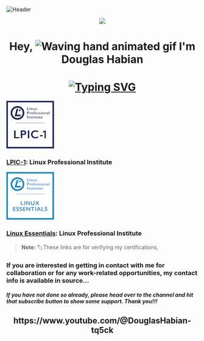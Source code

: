 ![Header](https://github.com/DouglasFreshHabian/DouglasFreshHabian/blob/main/graphics/chip-github-header-image.png)
<p align="center">
  <a href="https://skillicons.dev">
    <img src="https://skillicons.dev/icons?i=kali,debian,less,docker,mint,github,raspberrypi,regex,linux,ubuntu,vim,bash,androidstudio" />
  </a>
</p>

<h1 align="center"> 
  Hey,
  <img src="https://raw.githubusercontent.com/Rishabh2804/Rishabh2804/master/Resources/wave.gif" 
         alt="Waving hand animated gif"         
         width="40"/>
   I'm <b>Douglas Habian</b>
</h1> 

<h1 align="center"> 
<a href="https://git.io/typing-svg">
  <img src="https://readme-typing-svg.demolab.com?font=Fira+Code&pause=1000&color=2BAE05FF&center=true&width=435&lines=Linux+System+%26+Server+Administrator.;Youtube+Hacking+Content+Creator...;Aspiring+Master+of+the+Command+Line!" alt="Typing SVG" />
</a>
</h1>

![LPIC-1-PNG](https://github.com/DouglasFreshHabian/DouglasFreshHabian/blob/main/Graphics/lpic-1-certification-small.png)

### [LPIC-1](https://cs.lpi.org/caf/Xamman/certification/verify/LPI000519037/7b4l7akdf3): Linux Professional Institute  

![Linux-Essentials-PNG](https://github.com/DouglasFreshHabian/DouglasFreshHabian/blob/main/Graphics/linux-essentials-certificate-small.png)

### [Linux Essentials](https://cs.lpi.org/caf/Xamman/certification/verify/LPI000519037/mbk48breps): Linux Professional Institute 
>**Note:**
>🏷These links are for verifying my certifications,

### If you are interested in getting in contact with me for collaboration or for any work-related opportunities, my contact info is available in source...








##### If you have not done so already, please head over to the channel and hit that *subscribe* button to show some support. Thank you!!!
</h2> 

<h2 align="center"> 
https://www.youtube.com/@DouglasHabian-tq5ck 


<!-- 
 _____              _       _____                        _          
|  ___| __ ___  ___| |__   |  ___|__  _ __ ___ _ __  ___(_) ___ ___ 
| |_ | '__/ _ \/ __| '_ \  | |_ / _ \| '__/ _ \ '_ \/ __| |/ __/ __|
|  _|| | |  __/\__ \ | | | |  _| (_) | | |  __/ | | \__ \ | (__\__ \
|_|  |_|  \___||___/_| |_| |_|  \___/|_|  \___|_| |_|___/_|\___|___/
        dfresh@tutanota.com Fresh Forensics, LLC 2025 -->

